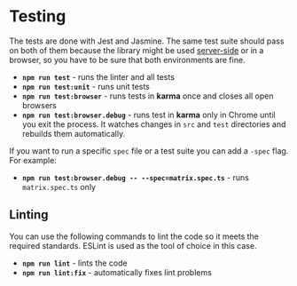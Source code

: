 # Testing
The tests are done with Jest and Jasmine. The same test suite should
pass on both of them because the library might be used
[server-side](server-side-installation) or in a browser, so you have
to be sure that both environments are fine.

* **`npm run test`** - runs the linter and all tests
* **`npm run test:unit`** - runs unit tests
* **`npm run test:browser`** - runs tests in **karma** once and closes all open browsers
* **`npm run test:browser.debug`** - runs test in **karma** only in Chrome until you exit the process. It watches changes in `src` and `test` directories and rebuilds them automatically.

If you want to run a specific `spec` file or a test suite you can add a `-spec` flag. For example:
* **`npm run test:browser.debug -- --spec=matrix.spec.ts`** - runs `matrix.spec.ts` only

## Linting

You can use the following commands to lint the code so it meets the
required standards. ESLint is used as the tool of choice in this case.

* **`npm run lint`** - lints the code
* **`npm run lint:fix`** - automatically fixes lint problems